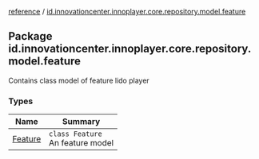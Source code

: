 [reference](../index.md) / [id.innovationcenter.innoplayer.core.repository.model.feature](./index.md)

## Package id.innovationcenter.innoplayer.core.repository.model.feature

Contains class model of feature lido player

### Types

| Name | Summary |
|---|---|
| [Feature](-feature/index.md) | `class Feature`<br>An feature model |
